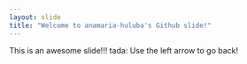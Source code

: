 ```yaml
---
layout: slide
title: "Welcome to anamaria-huluba's Github slide!"
---
```

This is an awesome slide!!! tada:
Use the left arrow to go back!

